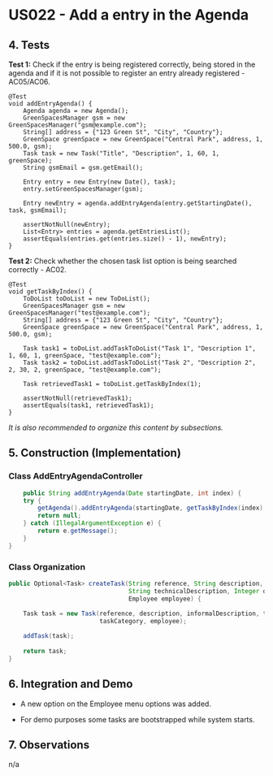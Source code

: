 # US022 - Add a entry in the Agenda

## 4. Tests 

**Test 1:** Check if the entry is being registered correctly, being stored in the agenda and if it is not possible to register an entry already registered - AC05/AC06.

    @Test
    void addEntryAgenda() {
        Agenda agenda = new Agenda();
        GreenSpacesManager gsm = new GreenSpacesManager("gsm@example.com");
        String[] address = {"123 Green St", "City", "Country"};
        GreenSpace greenSpace = new GreenSpace("Central Park", address, 1, 500.0, gsm);
        Task task = new Task("Title", "Description", 1, 60, 1, greenSpace);
        String gsmEmail = gsm.getEmail();

        Entry entry = new Entry(new Date(), task);
        entry.setGreenSpacesManager(gsm);

        Entry newEntry = agenda.addEntryAgenda(entry.getStartingDate(), task, gsmEmail);

        assertNotNull(newEntry);
        List<Entry> entries = agenda.getEntriesList();
        assertEquals(entries.get(entries.size() - 1), newEntry);
    }
	

**Test 2:** Check whether the chosen task list option is being searched correctly - AC02.

    @Test
    void getTaskByIndex() {
        ToDoList toDoList = new ToDoList();
        GreenSpacesManager gsm = new GreenSpacesManager("test@example.com");
        String[] address = {"123 Green St", "City", "Country"};
        GreenSpace greenSpace = new GreenSpace("Central Park", address, 1, 500.0, gsm);

        Task task1 = toDoList.addTaskToDoList("Task 1", "Description 1", 1, 60, 1, greenSpace, "test@example.com");
        Task task2 = toDoList.addTaskToDoList("Task 2", "Description 2", 2, 30, 2, greenSpace, "test@example.com");

        Task retrievedTask1 = toDoList.getTaskByIndex(1);

        assertNotNull(retrievedTask1);
        assertEquals(task1, retrievedTask1);
    }

_It is also recommended to organize this content by subsections._ 


## 5. Construction (Implementation)

### Class AddEntryAgendaController 

```java
    public String addEntryAgenda(Date startingDate, int index) {
    try {
        getAgenda().addEntryAgenda(startingDate, getTaskByIndex(index), getGSMFromSession());
        return null;
    } catch (IllegalArgumentException e) {
        return e.getMessage();
    }
}
```

### Class Organization

```java
public Optional<Task> createTask(String reference, String description, String informalDescription,
                                 String technicalDescription, Integer duration, Double cost, TaskCategory taskCategory,
                                 Employee employee) {
    
    Task task = new Task(reference, description, informalDescription, technicalDescription, duration, cost,
                         taskCategory, employee);

    addTask(task);
        
    return task;
}
```


## 6. Integration and Demo 

* A new option on the Employee menu options was added.

* For demo purposes some tasks are bootstrapped while system starts.


## 7. Observations

n/a